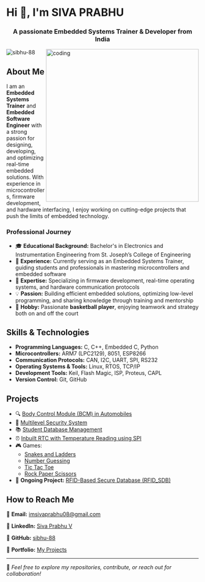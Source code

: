# Hi 👋, I'm SIVA PRABHU

<h3 align="center">A passionate Embedded Systems Trainer & Developer from India</h3>

<img align="right" alt="coding" width="400" src="https://gist.githubusercontent.com/MedRedha/fd8e2481bde2610c96b9aafde543879c/raw/88624e8d31c4295973dcb7c900dacf0edc0a6d99/coding.gif" />

<p align="left"> <img src="https://komarev.com/ghpvc/?username=sibhu-88&label=Profile%20views&color=0e75b6&style=flat" alt="sibhu-88" /> </p>

## About Me
I am an **Embedded Systems Trainer** and **Embedded Software Engineer** with a strong passion for designing, developing, and optimizing real-time embedded solutions. With experience in microcontrollers, firmware development, and hardware interfacing, I enjoy working on cutting-edge projects that push the limits of embedded technology.

### Professional Journey
- 🎓 **Educational Background:** Bachelor's in Electronics and Instrumentation Engineering from St. Joseph’s College of Engineering
- 🎯 **Experience:** Currently serving as an Embedded Systems Trainer, guiding students and professionals in mastering microcontrollers and embedded software
- 🔧 **Expertise:** Specializing in firmware development, real-time operating systems, and hardware communication protocols
- 💡 **Passion:** Building efficient embedded solutions, optimizing low-level programming, and sharing knowledge through training and mentorship
- 🏀 **Hobby:** Passionate **basketball player**, enjoying teamwork and strategy both on and off the court

## Skills & Technologies
- **Programming Languages:** C, C++, Embedded C, Python
- **Microcontrollers:** ARM7 (LPC2129), 8051, ESP8266
- **Communication Protocols:** CAN, I2C, UART, SPI, RS232
- **Operating Systems & Tools:** Linux, RTOS, TCP/IP
- **Development Tools:** Keil, Flash Magic, ISP, Proteus, CAPL
- **Version Control:** Git, GitHub

## Projects
- 🔍 [Body Control Module (BCM) in Automobiles](https://github.com/sibhu-88/Projects/tree/main/Body-Control-Module)
- 🏡 [Multilevel Security System](https://github.com/sibhu-88/Projects/tree/main/Multilevel-Security-System)
- 📚 [Student Database Management](https://github.com/sibhu-88/Projects/tree/main/STUDENTS_DATABASE)
- ⏰ [Inbuilt RTC with Temperature Reading using SPI](https://github.com/sibhu-88/Projects/tree/main/INBUILD_RTC_ARM)
- 🎮 Games:
  - [Snakes and Ladders](https://github.com/sibhu-88/Projects/tree/main/Game/snakesAndLadders.c)
  - [Number Guessing](https://github.com/sibhu-88/Projects/tree/main/Game/Number_Guessing.c)
  - [Tic Tac Toe](https://github.com/sibhu-88/Projects/tree/main/Game/Tic_Tac_Toe.c)
  - [Rock Paper Scissors](https://github.com/sibhu-88/Projects/tree/main/Game/Rock_Paper_Scissors.c)
- 🚀 **Ongoing Project:** [RFID-Based Secure Database (RFID_SDB)](https://github.com/sibhu-88/practice/tree/main/RFID_SDB)

## How to Reach Me
📧 **Email:** [imsivaprabhu08@gmail.com](mailto:imsivaprabhu08@gmail.com)

🔗 **LinkedIn:** [Siva Prabhu V](https://www.linkedin.com/in/sivaprabhu-v/)

🐙 **GitHub:** [sibhu-88](https://github.com/sibhu-88)

🚀 **Portfolio:** [My Projects](https://github.com/sibhu-88/Projects.git)

---

📌 *Feel free to explore my repositories, contribute, or reach out for collaboration!*
